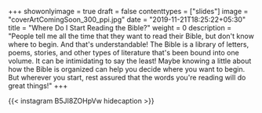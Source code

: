 +++
showonlyimage = true
draft = false
contenttypes = ["slides"]
image = "coverArtComingSoon_300_ppi.jpg"
date = "2019-11-21T18:25:22+05:30"
title = "Where Do I Start Reading the Bible?"
weight = 0
description = "People tell me all the time that they want to read their Bible, but don't know where to begin. And that's understandable! The Bible is a library of letters, poems, stories, and other types of literature that's been bound into one volume. It can be intimidating to say the least! Maybe knowing a little about how the Bible is organized can help you decide where you want to begin. But wherever you start, rest assured that the words you're reading will do great things!"
+++


{{< instagram B5JI8ZOHpVw hidecaption >}}

